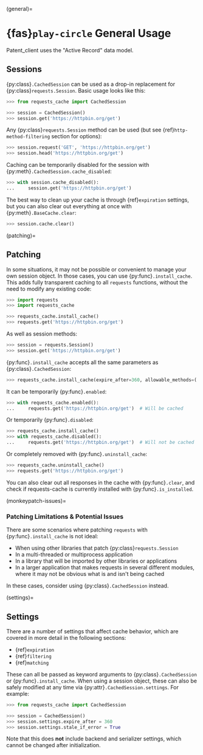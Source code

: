 (general)=
# {fas}`play-circle` General Usage

Patent_client uses the "Active Record" data model.

## Sessions
{py:class}`.CachedSession` can be used as a drop-in replacement for {py:class}`requests.Session`.
Basic usage looks like this:
```python
>>> from requests_cache import CachedSession

>>> session = CachedSession()
>>> session.get('https://httpbin.org/get')
```

Any {py:class}`requests.Session` method can be used (but see {ref}`http-method-filtering` section for
options):
```python
>>> session.request('GET', 'https://httpbin.org/get')
>>> session.head('https://httpbin.org/get')
```

Caching can be temporarily disabled for the session with
{py:meth}`.CachedSession.cache_disabled`:
```python
>>> with session.cache_disabled():
...     session.get('https://httpbin.org/get')
```

The best way to clean up your cache is through {ref}`expiration` settings, but you can also
clear out everything at once with {py:meth}`.BaseCache.clear`:
```python
>>> session.cache.clear()
```

(patching)=
## Patching
In some situations, it may not be possible or convenient to manage your own session object. In those
cases, you can use {py:func}`.install_cache`. This adds fully transparent caching to all `requests`
functions, without the need to modify any existing code:
```python
>>> import requests
>>> import requests_cache

>>> requests_cache.install_cache()
>>> requests.get('https://httpbin.org/get')
```

As well as session methods:
```python
>>> session = requests.Session()
>>> session.get('https://httpbin.org/get')
```

{py:func}`.install_cache` accepts all the same parameters as {py:class}`.CachedSession`:
```python
>>> requests_cache.install_cache(expire_after=360, allowable_methods=('GET', 'POST'))
```

It can be temporarily {py:func}`.enabled`:
```python
>>> with requests_cache.enabled():
...     requests.get('https://httpbin.org/get')  # Will be cached
```

Or temporarily {py:func}`.disabled`:
```python
>>> requests_cache.install_cache()
>>> with requests_cache.disabled():
...     requests.get('https://httpbin.org/get')  # Will not be cached
```

Or completely removed with {py:func}`.uninstall_cache`:
```python
>>> requests_cache.uninstall_cache()
>>> requests.get('https://httpbin.org/get')
```

You can also clear out all responses in the cache with {py:func}`.clear`, and check if
requests-cache is currently installed with {py:func}`.is_installed`.

(monkeypatch-issues)=
### Patching Limitations & Potential Issues
There are some scenarios where patching `requests` with {py:func}`.install_cache` is not ideal:
- When using other libraries that patch {py:class}`requests.Session`
- In a multi-threaded or multiprocess application
- In a library that will be imported by other libraries or applications
- In a larger application that makes requests in several different modules, where it may not be
  obvious what is and isn't being cached

In these cases, consider using {py:class}`.CachedSession` instead.

(settings)=
## Settings
There are a number of settings that affect cache behavior, which are covered in more detail in the following sections:
* {ref}`expiration`
* {ref}`filtering`
* {ref}`matching`

These can all be passed as keyword arguments to {py:class}`.CachedSession` or
{py:func}`.install_cache`. When using a session object, these can also be safely modified at any
time via {py:attr}`.CachedSession.settings`. For example:
```python
>>> from requests_cache import CachedSession

>>> session = CachedSession()
>>> session.settings.expire_after = 360
>>> session.settings.stale_if_error = True
```

Note that this does **not** include backend and serializer settings, which cannot be changed after initialization.
